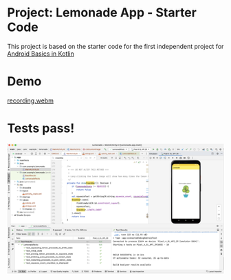 # Project: Lemonade App - Starter Code

This project is based on the starter code for the first independent project for [Android Basics in Kotlin](https://developer.android.com/courses/android-basics-kotlin/course)

# Demo

[recording.webm](https://user-images.githubusercontent.com/4522927/219721325-e8cdcdbb-01ec-40b1-ab8d-4040af8063ef.webm)

# Tests pass!

![](./lemonade-tests.png)
